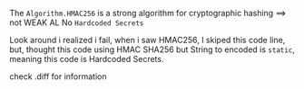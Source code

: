 The `Algorithm.HMAC256` is a strong algorithm for cryptographic hashing ==> not WEAK AL
No `Hardcoded Secrets`

Look around i realized i fail, when i saw HMAC256, I skiped this code line, but, thought this code using HMAC SHA256 but String to encoded is `static`, meaning this code is Hardcoded Secrets.

check .diff for information
